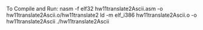 To Compile and Run:
nasm -f elf32 hw11translate2Ascii.asm -o hw11translate2Ascii.o/hw11translate2
ld -m elf_i386 hw11translate2Ascii.o -o hw11translate2Ascii
./hw11translate2Ascii
